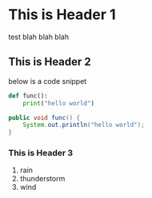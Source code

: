 # This is Header 1

test blah blah blah

## This is Header 2
below is a code snippet

```python
def func():
    print("hello world")
```

```java
public void func() {
    System.out.println("hello world");
}
```

### This is Header 3
1. rain
2. thunderstorm
3. wind




